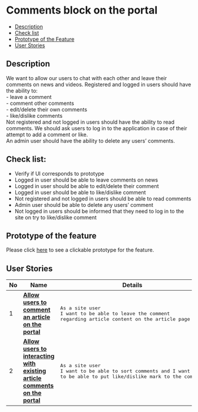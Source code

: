 # Comments block on the portal

- [Description](#description)
- [Check list](#check-list)
- [Prototype of the Feature](#prototype-of-the-feature)
- [User Stories](#user-stories)

## Description

We want to allow our users to chat with each other and leave their comments on news and videos. Registered and logged in users should have the ability to:<br>
    - leave a comment<br>
    - comment other comments<br>
    - edit/delete their own comments<br>
    - like/dislike comments<br>
Not registered and not logged in users should have the ability to read comments. We should ask users to log in to the application in case of their attempt to add a comment or like.<br>
An admin user should have the ability to delete any users’ comments.

## Check list:

  - Verify if UI corresponds to prototype
  - Logged in user should be able to leave comments on news
  - Logged in user should be able to edit/delete their comment
  - Logged in user should be able to like/dislike comment
  - Not registered and not logged in users should be able to read comments
  - Admin user should be able to delete any users’ comment
  - Not logged in users should be informed that they need to log in to the site on try to like/dislike comment

## Prototype of the feature

  Please click [here](https://www.figma.com/file/hrAekXmuhUGxfBMzxjyRFz/Comments?node-id=4523%3A10122) to see a clickable prototype for the feature.

## User Stories

No           |      Name     |   Details
------------ | ------------- | -------------
1 |[**Allow users to comment an article on the portal**](/products/sport_news_portal/web_application_features/comments/user_stories/comment_an_article)|<pre>As a site user <br>I want to be able to leave the comment regarding article content on the article page</pre>
2 |[**Allow users to interacting with existing article comments on the portal**](/products/sport_news_portal/web_application_features/comments/user_stories/interacting_with_existing_article_comments)|<pre>As a site user<br>I want to be able to sort comments and I want to be able to put like/dislike mark to the comment</pre>


